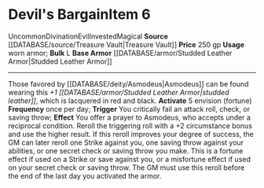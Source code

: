 ﻿---
base_item: '[[DATABASE/armor/Studded Leather Armor|Studded Leather Armor]]'
bulk: L
id: '1844'
item_category: Armor
item_subcategory: Specific Magic Armor
level: '6'
name: Devil's Bargain
price: 250 gp
rarity: Uncommon
school: Divination
source: '[[DATABASE/source/Treasure Vault|Treasure Vault]]'
trait:
- '[[DATABASE/trait/Divination|Divination]]'
- '[[DATABASE/trait/Evil|Evil]]'
- '[[DATABASE/trait/Invested|Invested]]'
- '[[DATABASE/trait/Magical|Magical]]'
- '[[DATABASE/trait/Uncommon|Uncommon]]'
type: Item
usage: worn armor

---
# Devil's Bargain<span class="item-type">Item 6</span>

<span class="trait-uncommon item-trait">Uncommon</span><span class="item-trait">Divination</span><span class="item-trait">Evil</span><span class="item-trait">Invested</span><span class="item-trait">Magical</span>
**Source** [[DATABASE/source/Treasure Vault|Treasure Vault]] 
**Price** 250 gp
**Usage** worn armor; **Bulk** L
**Base Armor** [[DATABASE/armor/Studded Leather Armor|Studded Leather Armor]]

---
Those favored by [[DATABASE/deity/Asmodeus|Asmodeus]] can be found wearing this _+1 [[DATABASE/armor/Studded Leather Armor|studded leather]]_, which is lacquered in red and black.
**Activate** <span class="action-icon">5</span> envision (fortune) **Frequency** once per day; **Trigger** You critically fail an attack roll, check, or saving throw; **Effect** You offer a prayer to Asmodeus, who accepts under a reciprocal condition. Reroll the triggering roll with a +2 circumstance bonus and use the higher result.
 If this reroll improves your degree of success, the GM can later reroll one Strike against you, one saving throw against your abilities, or one secret check or saving throw you make. This is a fortune effect if used on a Strike or save against you, or a misfortune effect if used on your secret check or saving throw. The GM must use this reroll before the end of the last day you activated the armor.